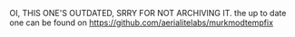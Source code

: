OI, THIS ONE'S OUTDATED, SRRY FOR NOT ARCHIVING IT.
the up to date one can be found on https://github.com/aerialitelabs/murkmodtempfix

